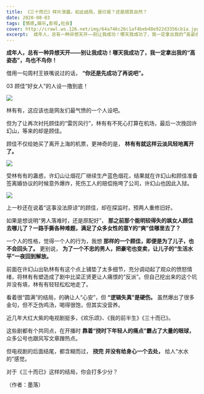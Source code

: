 ```yaml
---
title: 《三十而已》样片泄露，如此结局，是烂尾？还是顺其自然？
date: 2020-08-03
tags: [情感,娱乐,影视,社会]
cover: http://crawl.ws.126.net/img/64a746c26c1af4beb48e922d3356cb1a.jpg
excerpt:  成年人，总有一种异想天开——别让我成功！哪天我成功了，我一定拿出我的“高姿态”，鸟也不鸟你！**借用一句周村王铁嘴说过的话， **“你还是先成功了再说吧”。**03 顾佳“好女人”的人设一撸到底！![](http://cra
---
```

**成年人，总有一种异想天开——别让我成功！哪天我成功了，我一定拿出我的“高姿态”，鸟也不鸟你！**

借用一句周村王铁嘴说过的话， **“你还是先成功了再说吧”。**

03 顾佳“好女人”的人设一撸到底！

![](http://crawl.ws.126.net/img/64a746c26c1af4beb48e922d3356cb1a.jpg)  

林有有，这应该也是网友们最气愤的一个人设吧。

但为了让再次衬托顾佳的“雷厉风行”，林有有不死心打算在机场，最后一次挽回许幻山，等来的却是顾佳。

顾佳不仅给她买了离开上海的机票，更神奇的是， **林有有就这样云淡风轻地离开了。**

![](http://crawl.ws.126.net/img/9b058bac005ec72bb996885f40d3cb68.jpg)  

受林有有的蛊惑，许幻山让烟花厂继续生产蓝色烟花，结果就在许幻山和顾佳准备签离婚协议的时候意外爆炸，死伤工人的赔偿拖垮了公司，许幻山也因此入狱。

![](http://crawl.ws.126.net/img/158429c413cbba7b81c439436e1fbec3.jpg)  

上一秒还在说着“这事没法原谅”的顾佳，却在探监时，预两人重修旧好。

如果是想说明“男人落难时，还是原配好”， **那之前那个能明较得失的飒女人顾佳去哪儿了？一路手撕各种难题，满足了众多女性的意Y的“爽”佳哪里去了？**

一个人的性格，觉得一个人的行为，我想 **那样的一个顾佳，即便是为了儿子，也不会回头了。** 更别说，
**为了一个不忠的男人，把豪宅也变卖，让儿子的“生活水平”一夜回到解放。**

前面在许幻山出轨林有有这个点上铺垫了太多细节，充分调动起了观众的愤怒情绪，将林有有塑造成了剧中比梁正贤更让人痛恨的“反派”。但自己挖出来的这个坑并没有填，林有有轻轻松松地走了。

看着很“圆满”的结局，的确让人“心安”，但 **“逻辑失真”是硬伤。** 虽然爆出了很多金句，但不乏伪鸡汤，喝得很饱，但其实没营养。

近几年大红大紫的电视剧挺多，《欢乐颂》、《我的前半生》《三十而已》。

这些剧都有个共同点，在开播时 **靠着“挠时下年轻人的痛点”霸占了大量的眼球，** 众多公号也跟风写文章蹭热点。

但电视剧的后面结尾，都含糊而过， **挠完** **并没有给身心一个去处，** 给人“水水的”感觉。

对于《三十而已》这样的结局，你会打多少分？

（作者：墨落）

